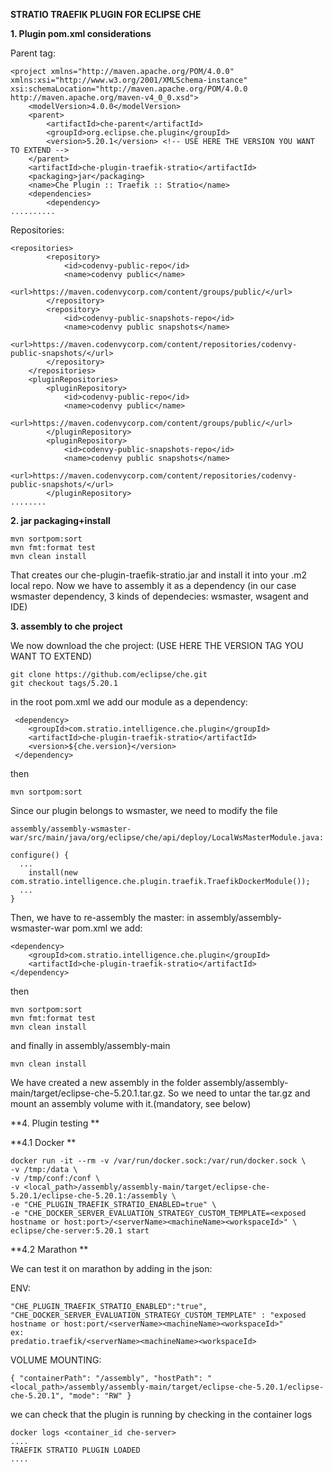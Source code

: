 **STRATIO TRAEFIK PLUGIN FOR ECLIPSE CHE**

**1. Plugin pom.xml considerations**

Parent tag:
```
<project xmlns="http://maven.apache.org/POM/4.0.0" xmlns:xsi="http://www.w3.org/2001/XMLSchema-instance" xsi:schemaLocation="http://maven.apache.org/POM/4.0.0 http://maven.apache.org/maven-v4_0_0.xsd">
    <modelVersion>4.0.0</modelVersion>
    <parent>
        <artifactId>che-parent</artifactId>
        <groupId>org.eclipse.che.plugin</groupId>
        <version>5.20.1</version> <!-- USE HERE THE VERSION YOU WANT TO EXTEND -->
    </parent>
    <artifactId>che-plugin-traefik-stratio</artifactId>
    <packaging>jar</packaging>
    <name>Che Plugin :: Traefik :: Stratio</name>
    <dependencies>
        <dependency>
..........
```
Repositories:
```
<repositories>
        <repository>
            <id>codenvy-public-repo</id>
            <name>codenvy public</name>
            <url>https://maven.codenvycorp.com/content/groups/public/</url>
        </repository>
        <repository>
            <id>codenvy-public-snapshots-repo</id>
            <name>codenvy public snapshots</name>
            <url>https://maven.codenvycorp.com/content/repositories/codenvy-public-snapshots/</url>
        </repository>
    </repositories>
    <pluginRepositories>
        <pluginRepository>
            <id>codenvy-public-repo</id>
            <name>codenvy public</name>
            <url>https://maven.codenvycorp.com/content/groups/public/</url>
        </pluginRepository>
        <pluginRepository>
            <id>codenvy-public-snapshots-repo</id>
            <name>codenvy public snapshots</name>
            <url>https://maven.codenvycorp.com/content/repositories/codenvy-public-snapshots/</url>
        </pluginRepository>
........
```

**2. jar packaging+install**
```
mvn sortpom:sort
mvn fmt:format test 
mvn clean install
```
That creates our che-plugin-traefik-stratio.jar and install it into your .m2 local repo. Now we have to assembly it as a dependency (in our case wsmaster dependency, 3 kinds of dependecies: wsmaster, wsagent and IDE)

**3. assembly to che project**

We now download the che project: (USE HERE THE VERSION TAG YOU WANT TO EXTEND)
```
git clone https://github.com/eclipse/che.git
git checkout tags/5.20.1 
```

in the root pom.xml we add our module as a dependency:
```
 <dependency>
    <groupId>com.stratio.intelligence.che.plugin</groupId>
    <artifactId>che-plugin-traefik-stratio</artifactId>
    <version>${che.version}</version> 
 </dependency>
```
then 
```
mvn sortpom:sort
```

Since our plugin belongs to wsmaster, 
we need to modify the file 
```
assembly/assembly-wsmaster-war/src/main/java/org/eclipse/che/api/deploy/LocalWsMasterModule.java:

configure() {
  ...
    install(new com.stratio.intelligence.che.plugin.traefik.TraefikDockerModule());
  ...
}
```

Then, we have to re-assembly the master:
in assembly/assembly-wsmaster-war pom.xml we add:
```
<dependency>
    <groupId>com.stratio.intelligence.che.plugin</groupId>
    <artifactId>che-plugin-traefik-stratio</artifactId>
</dependency>
```

then 
```
mvn sortpom:sort
mvn fmt:format test
mvn clean install
```
and finally in assembly/assembly-main
```
mvn clean install
```
We have created a new assembly in the folder
assembly/assembly-main/target/eclipse-che-5.20.1.tar.gz.
So we need to untar the tar.gz and mount an assembly volume with it.(mandatory, see below)

**4. Plugin testing **

  **4.1 Docker **
```
docker run -it --rm -v /var/run/docker.sock:/var/run/docker.sock \
-v /tmp:/data \
-v /tmp/conf:/conf \
-v <local_path>/assembly/assembly-main/target/eclipse-che-5.20.1/eclipse-che-5.20.1:/assembly \
-e "CHE_PLUGIN_TRAEFIK_STRATIO_ENABLED=true" \
-e "CHE_DOCKER_SERVER_EVALUATION_STRATEGY_CUSTOM_TEMPLATE=<exposed hostname or host:port>/<serverName><machineName><workspaceId>" \
eclipse/che-server:5.20.1 start
```
  **4.2 Marathon **

We can test it on marathon by adding in the json:

ENV:
```
"CHE_PLUGIN_TRAEFIK_STRATIO_ENABLED":"true",
"CHE_DOCKER_SERVER_EVALUATION_STRATEGY_CUSTOM_TEMPLATE" : "exposed hostname or host:port/<serverName><machineName><workspaceId>"
ex:
predatio.traefik/<serverName><machineName><workspaceId>
```

VOLUME MOUNTING:
```   
{ "containerPath": "/assembly", "hostPath": "<local_path>/assembly/assembly-main/target/eclipse-che-5.20.1/eclipse-che-5.20.1", "mode": "RW" }
```
we can check that the plugin is running by checking in the container logs

```
docker logs <container_id che-server>
....
TRAEFIK STRATIO PLUGIN LOADED
....
```

